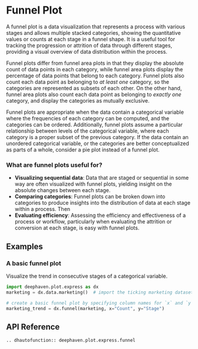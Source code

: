 # Funnel Plot

A funnel plot is a data visualization that represents a process with various stages and allows multiple stacked categories, showing the quantitative values or counts at each stage in a funnel shape. It is a useful tool for tracking the progression or attrition of data through different stages, providing a visual overview of data distribution within the process.

Funnel plots differ from funnel area plots in that they display the absolute count of data points in each category, while funnel area plots display the percentage of data points that belong to each category. Funnel plots also count each data point as belonging to _at least one_ category, so the categories are represented as subsets of each other. On the other hand, funnel area plots also count each data point as belonging to _exactly one_ category, and display the categories as mutually exclusive.

Funnel plots are appropriate when the data contain a categorical variable where the frequencies of each category can be computed, and the categories can be ordered. Additionally, funnel plots assume a particular relationship between levels of the categorical variable, where each category is a proper subset of the previous category. If the data contain an unordered categorical variable, or the categories are better conceptualized as parts of a whole, consider a pie plot instead of a funnel plot.

### What are funnel plots useful for?

- **Visualizing sequential data**: Data that are staged or sequential in some way are often visualized with funnel plots, yielding insight on the absolute changes between each stage.
- **Comparing categories**: Funnel plots can be broken down into categories to produce insights into the distribution of data at each stage within a process. Then
- **Evaluating efficiency**: Assessing the efficiency and effectiveness of a process or workflow, particularly when evaluating the attrition or conversion at each stage, is easy with funnel plots.

## Examples

### A basic funnel plot

Visualize the trend in consecutive stages of a categorical variable.

```python order=marketing_trend,marketing
import deephaven.plot.express as dx
marketing = dx.data.marketing()  # import the ticking marketing dataset

# create a basic funnel plot by specifying column names for `x` and `y`
marketing_trend = dx.funnel(marketing, x="Count", y="Stage")
```

## API Reference
```{eval-rst}
.. dhautofunction:: deephaven.plot.express.funnel
```
